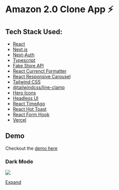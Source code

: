 # Amazon 2.0 Clone App ⚡

## Tech Stack Used:

- [React](https://reactjs.org/)
- [Next.js](https://nextjs.org/)
- [Next-Auth](https://next-auth.js.org/)
- [Typescript](https://www.typescriptlang.org/)
- [Fake Store API](https://fakestoreapi.com/)
- [React Currenct Formatter](https://www.npmjs.com/package/react-currency-formatter)
- [React Responsive Carousel](https://www.npmjs.com/package/react-responsive-carousel)
- [Tailwind CSS](https://tailwindcss.com/docs/guides/nextjs)
- [@tailwindcss/line-clamp](https://www.npmjs.com/package/@tailwindcss/line-clamp)
- [Hero Icons](https://heroicons.com/)
- [Headless UI](https://headless.com/)
- [React TimeAgo](https://www.npmjs.com/package/react-timeago)
- [React Hot Toast](https://www.npmjs.com/package/react-timeago)
- [React Form Hook](https://www.npmjs.com/package/react-timeago)
- [Vercel](https://vercel.com/)

## Demo

Checkout the [demo here](https://amazon-clone-valyndsilva.vercel.app/)

### Dark Mode

![](/public/gifs/.gif)

[Expand](/public/demos/.mp4)
